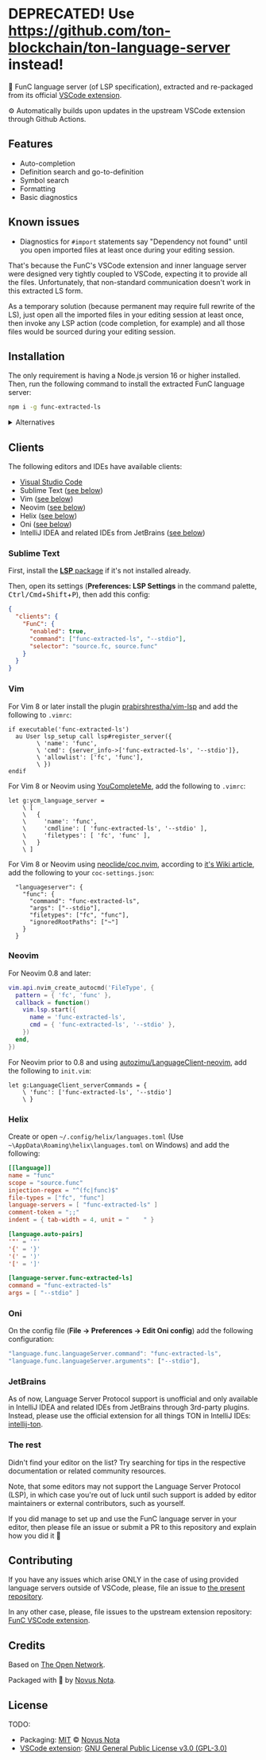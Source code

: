 # DEPRECATED! Use https://github.com/ton-blockchain/ton-language-server instead!

💎 FunC language server (of LSP specification), extracted and re-packaged from its official [VSCode extension](...).

⚙ Automatically builds upon updates in the upstream VSCode extension through Github Actions.

## Features

* Auto-completion
* Definition search and go-to-definition
* Symbol search
* Formatting
* Basic diagnostics

## Known issues

* Diagnostics for `#import` statements say "Dependency not found" until you open imported files at least once during your editing session.

That's because the FunC's VSCode extension and inner language server were designed very tightly coupled to VSCode, expecting it to provide all the files. Unfortunately, that non-standard communication doesn't work in this extracted LS form.

As a temporary solution (because permanent may require full rewrite of the LS), just open all the imported files in your editing session at least once, then invoke any LSP action (code completion, for example) and all those files would be sourced during your editing session.

## Installation

The only requirement is having a Node.js version 16 or higher installed. Then, run the following command to install the extracted FunC language server:

```bash
npm i -g func-extracted-ls
```

<details>
  <summary>Alternatives</summary>
  <p></p>

  Using `yarn`:

  ```bash
  yarn global add func-extracted-ls
  ```

  Using `pnpm`:

  ```bash
  pnpm add -g func-extracted-ls
  ```

  Using `bun`:

  ```bash
  bun add -g func-extracted-ls
  ```

</details>

<p></p>

## Clients

The following editors and IDEs have available clients:

<!--
  TODO: plugins or PRs to support default configuration
  (or at least submit a PR for default configuration)

- [Helix](https://helix-editor.com/) (built-in support)
- Sublime Text (plugin is in the making)
- Emacs        (plugin is in the making)
- Neovim: nvim-lspconfig, mason-lsp
-->

* [Visual Studio Code][func-vscode]
* Sublime Text ([see below](#sublime-text))
* Vim ([see below](#vim))
* Neovim ([see below](#neovim))
* Helix ([see below](#helix))
* Oni ([see below](#oni))
* IntelliJ IDEA and related IDEs from JetBrains ([see below](#jetbrains))

### Sublime Text

First, install the [**LSP** package](https://packagecontrol.io/packages/LSP) if it's not installed already.

Then, open its settings (**Preferences: LSP Settings** in the command palette, <kbd>Ctrl/Cmd</kbd>+<kbd>Shift</kbd>+<kbd>P</kbd>), then add this config:

```json
{
  "clients": {
    "FunC": {
      "enabled": true,
      "command": ["func-extracted-ls", "--stdio"],
      "selector": "source.fc, source.func"
    }
  }
}
```

### Vim

For Vim 8 or later install the plugin [prabirshrestha/vim-lsp](https://github.com/prabirshrestha/vim-lsp) and add the following to `.vimrc`:

```vim
if executable('func-extracted-ls')
  au User lsp_setup call lsp#register_server({
        \ 'name': 'func',
        \ 'cmd': {server_info->['func-extracted-ls', '--stdio']},
        \ 'allowlist': ['fc', 'func'],
        \ })
endif
```

For Vim 8 or Neovim using [YouCompleteMe](https://github.com/ycm-core/YouCompleteMe), add the following to `.vimrc`:

```vim
let g:ycm_language_server =
    \ [
    \   {
    \     'name': 'func',
    \     'cmdline': [ 'func-extracted-ls', '--stdio' ],
    \     'filetypes': [ 'fc', 'func' ],
    \   }
    \ ]
```

For Vim 8 or Neovim using [neoclide/coc.nvim](https://github.com/neoclide/coc.nvim), according to [it's Wiki article](https://github.com/neoclide/coc.nvim/wiki/Language-servers#bash), add the following to your `coc-settings.json`:

```jsonc
  "languageserver": {
    "func": {
      "command": "func-extracted-ls",
      "args": ["--stdio"],
      "filetypes": ["fc", "func"],
      "ignoredRootPaths": ["~"]
    }
  }
```

### Neovim

For Neovim 0.8 and later:

```lua
vim.api.nvim_create_autocmd('FileType', {
  pattern = { 'fc', 'func' },
  callback = function()
    vim.lsp.start({
      name = 'func-extracted-ls',
      cmd = { 'func-extracted-ls', '--stdio' },
    })
  end,
})
```

For Neovim prior to 0.8 and using [autozimu/LanguageClient-neovim](https://github.com/autozimu/LanguageClient-neovim), add the following to `init.vim`:

```vim
let g:LanguageClient_serverCommands = {
    \ 'func': ['func-extracted-ls', '--stdio']
    \ }
```

### Helix

Create or open `~/.config/helix/languages.toml` (Use `~\AppData\Roaming\helix\languages.toml` on Windows) and add the following:

```toml
[[language]]
name = "func"
scope = "source.func"
injection-regex = "^(fc|func)$"
file-types = ["fc", "func"]
language-servers = [ "func-extracted-ls" ]
comment-token = ";;"
indent = { tab-width = 4, unit = "    " }

[language.auto-pairs]
'"' = '"'
'{' = '}'
'(' = ')'
'[' = ']'

[language-server.func-extracted-ls]
command = "func-extracted-ls"
args = [ "--stdio" ]
```

### Oni

On the config file (**File → Preferences → Edit Oni config**) add the following configuration:

```javascript
"language.func.languageServer.command": "func-extracted-ls",
"language.func.languageServer.arguments": ["--stdio"],
```

### JetBrains

As of now, Language Server Protocol support is unofficial and only available in IntelliJ IDEA and related IDEs from JetBrains through 3rd-party plugins. Instead, please use the official extension for all things TON in IntelliJ IDEs: [intellij-ton](https://plugins.jetbrains.com/plugin/23382-ton).

### The rest

Didn't find your editor on the list? Try searching for tips in the respective documentation or related community resources.

Note, that some editors may not support the Language Server Protocol (LSP), in which case you're out of luck until such support is added by editor maintainers or external contributors, such as yourself.

If you did manage to set up and use the FunC language server in your editor, then please file an issue or submit a PR to this repository and explain how you did it 🤗

## Contributing

If you have any issues which arise ONLY in the case of using provided language servers outside of VSCode, please, file an issue to [the present repository](https://github.com/novusnota/func-extracted-ls/issues).

In any other case, please, file issues to the upstream extension repository: [FunC VSCode extension][func-vscode].

## Credits

Based on [The Open Network](https://ton.org).

Packaged with 🤍 by [Novus Nota](https://github.com/novusnota).

## License

TODO:

* Packaging: [MIT](https://github.com/novusnota/func-extracted-ls/blob/main/LICENSE) © [Novus Nota](https://github.com/novusnota)
* [VSCode extension][func-vscode]: [GNU General Public License v3.0 (GPL-3.0)](https://github.com/ton-community/vscode-func/blob/main/LICENSE)

[func-vscode]: https://github.com/ton-community/vscode-func
